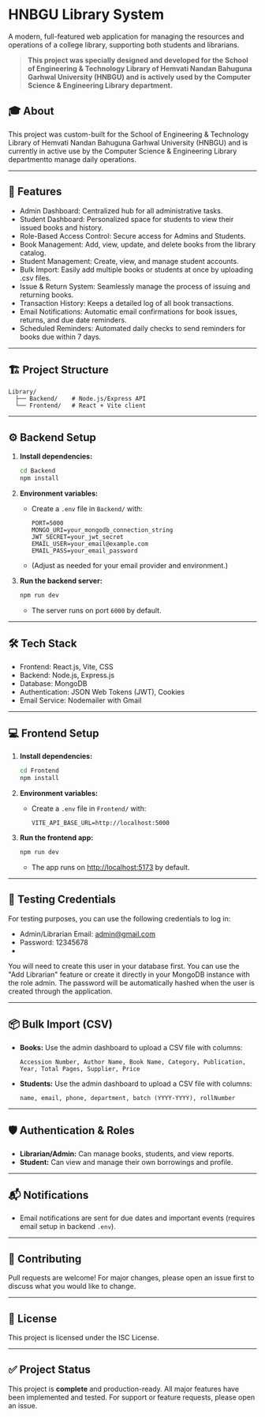 # HNBGU Library System

A modern, full-featured web application for managing the resources and operations of a college library, supporting both students and librarians.

> **This project was specially designed and developed for the School of Engineering & Technology Library of Hemvati Nandan Bahuguna Garhwal University (HNBGU) and is actively used by the Computer Science & Engineering Library department.**

## 🎓 About

This project was custom-built for the School of Engineering & Technology Library of Hemvati Nandan Bahuguna Garhwal University (HNBGU) and is currently in active use by the Computer Science & Engineering Library departmentto manage daily operations.

---

## 🚀 Features

- Admin Dashboard: Centralized hub for all administrative tasks.
- Student Dashboard: Personalized space for students to view their issued books and history.
- Role-Based Access Control: Secure access for Admins and Students.
- Book Management: Add, view, update, and delete books from the library catalog.
- Student Management: Create, view, and manage student accounts.
- Bulk Import: Easily add multiple books or students at once by uploading .csv files.
- Issue & Return System: Seamlessly manage the process of issuing and returning books.
- Transaction History: Keeps a detailed log of all book transactions.
- Email Notifications: Automatic email confirmations for book issues, returns, and due date reminders.
- Scheduled Reminders: Automated daily checks to send reminders for books due within 7 days.
---

## 🏗️ Project Structure

```
Library/
  ├── Backend/    # Node.js/Express API
  └── Frontend/   # React + Vite client
```

---

## ⚙️ Backend Setup

1. **Install dependencies:**
   ```bash
   cd Backend
   npm install
   ```

2. **Environment variables:**
   - Create a `.env` file in `Backend/` with:
     ```
     PORT=5000
     MONGO_URI=your_mongodb_connection_string
     JWT_SECRET=your_jwt_secret
     EMAIL_USER=your_email@example.com
     EMAIL_PASS=your_email_password
     ```
   - (Adjust as needed for your email provider and environment.)

3. **Run the backend server:**
   ```bash
   npm run dev
   ```
   - The server runs on port `6000` by default.

---
## 🛠️ Tech Stack
- Frontend: React.js, Vite, CSS
- Backend: Node.js, Express.js
- Database: MongoDB
- Authentication: JSON Web Tokens (JWT), Cookies
- Email Service: Nodemailer with Gmail

---

## 💻 Frontend Setup

1. **Install dependencies:**
   ```bash
   cd Frontend
   npm install
   ```

2. **Environment variables:**
   - Create a `.env` file in `Frontend/` with:
     ```
     VITE_API_BASE_URL=http://localhost:5000
     ```

3. **Run the frontend app:**
   ```bash
   npm run dev
   ```
   - The app runs on [http://localhost:5173](http://localhost:5173) by default.

---
## 🧪 Testing Credentials
For testing purposes, you can use the following credentials to log in:

- Admin/Librarian Email: admin@gmail.com
- Password: 12345678
- 
You will need to create this user in your database first. You can use the "Add Librarian" feature or create it directly in your MongoDB instance with the role admin. The password will be automatically hashed when the user is created through the application.

---

## 📦 Bulk Import (CSV)

- **Books:** Use the admin dashboard to upload a CSV file with columns:
  ```
  Accession Number, Author Name, Book Name, Category, Publication, Year, Total Pages, Supplier, Price
  ```
- **Students:** Use the admin dashboard to upload a CSV file with columns:
  ```
  name, email, phone, department, batch (YYYY-YYYY), rollNumber
  ```

---

## 🛡️ Authentication & Roles

- **Librarian/Admin:** Can manage books, students, and view reports.
- **Student:** Can view and manage their own borrowings and profile.

---

## 📬 Notifications

- Email notifications are sent for due dates and important events (requires email setup in backend `.env`).

---

## 📝 Contributing

Pull requests are welcome! For major changes, please open an issue first to discuss what you would like to change.

---

## 📄 License

This project is licensed under the ISC License.

---

## ✅ Project Status

This project is **complete** and production-ready. All major features have been implemented and tested. For support or feature requests, please open an issue.
